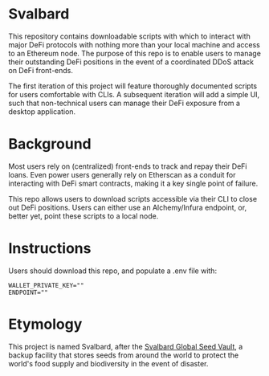 # Svalbard

This repository contains downloadable scripts with which to interact with major DeFi protocols with nothing more than your local machine and access to an Ethereum node. The purpose of this repo is to enable users to manage their outstanding DeFi positions in the event of a coordinated DDoS attack on DeFi front-ends.

The first iteration of this project will feature thoroughly documented scripts for users comfortable with CLIs. A subsequent iteration will add a simple UI, such that non-technical users can manage their DeFi exposure from a desktop application.

# Background

Most users rely on (centralized) front-ends to track and repay their DeFi loans. Even power users generally rely on Etherscan as a conduit for interacting with DeFi smart contracts, making it a key single point of failure.

This repo allows users to download scripts accessible via their CLI to close out DeFi positions. Users can either use an Alchemy/Infura endpoint, or, better yet, point these scripts to a local node.

# Instructions

Users should download this repo, and populate a .env file with:

```
WALLET_PRIVATE_KEY=""
ENDPOINT=""
```

# Etymology

This project is named Svalbard, after the [Svalbard Global Seed Vault](https://en.wikipedia.org/wiki/Svalbard_Global_Seed_Vault), a backup facility that stores seeds from around the world to protect the world's food supply and biodiversity in the event of disaster.
